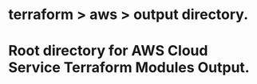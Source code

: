 # terraform > aws > output directory.
# Root directory for AWS Cloud Service Terraform Modules Output.
